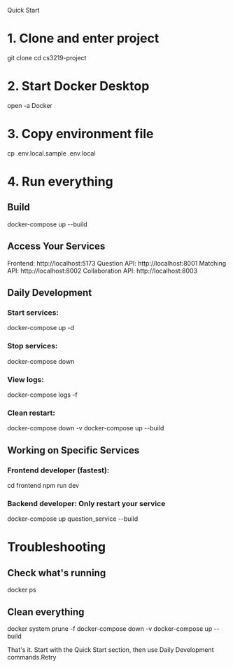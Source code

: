 Quick Start
# 1. Clone and enter project
git clone <repo-url>
cd cs3219-project

# 2. Start Docker Desktop
open -a Docker

# 3. Copy environment file
cp .env.local.sample .env.local

# 4. Run everything

## Build 
docker-compose up --build

## Access Your Services

Frontend: http://localhost:5173
Question API: http://localhost:8001
Matching API: http://localhost:8002
Collaboration API: http://localhost:8003

## Daily Development

### Start services:
docker-compose up -d
### Stop services:
docker-compose down
### View logs:
docker-compose logs -f
### Clean restart:
docker-compose down -v
docker-compose up --build


## Working on Specific Services
### Frontend developer (fastest):
cd frontend
npm run dev

###  Backend developer: Only restart your service
docker-compose up question_service --build

# Troubleshooting

## Check what's running
docker ps

## Clean everything
docker system prune -f
docker-compose down -v
docker-compose up --build

That's it. Start with the Quick Start section, then use Daily Development commands.Retry